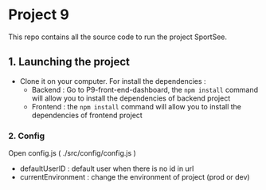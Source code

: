 # Project 9

This repo contains all the source code to run the project SportSee.


## 1. Launching the project
- Clone it on your computer.
For install the dependencies : 
    - Backend : Go to P9-front-end-dashboard, the `npm install` command will allow you to install the dependencies of backend project 
    - Frontend : the `npm install` command will allow you to install the dependencies of frontend project 

### 2. Config

Open config.js ( ./src/config/config.js )

- defaultUserID : default user when there is no id in url
- currentEnvironment : change the environment of project (prod or dev)

